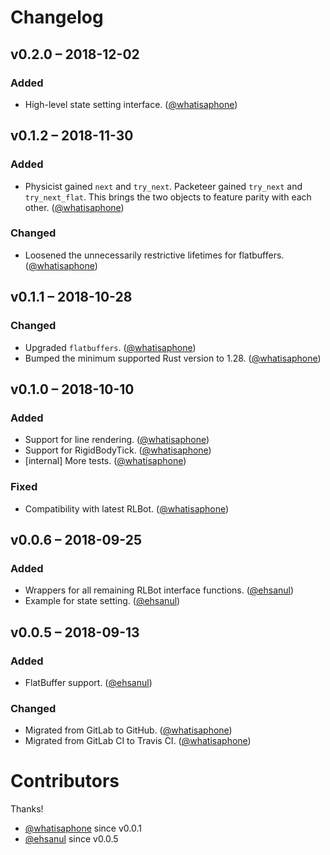 # Changelog

## v0.2.0 – 2018-12-02

### Added

* High-level state setting interface. ([@whatisaphone])

## v0.1.2 – 2018-11-30

### Added

* Physicist gained `next` and `try_next`. Packeteer gained `try_next` and
  `try_next_flat`. This brings the two objects to feature parity with each
  other. ([@whatisaphone])

### Changed

* Loosened the unnecessarily restrictive lifetimes for flatbuffers.
  ([@whatisaphone])

## v0.1.1 – 2018-10-28

### Changed

* Upgraded `flatbuffers`. ([@whatisaphone])
* Bumped the minimum supported Rust version to 1.28. ([@whatisaphone])

## v0.1.0 – 2018-10-10

### Added

* Support for line rendering. ([@whatisaphone])
* Support for RigidBodyTick. ([@whatisaphone])
* [internal] More tests. ([@whatisaphone])

### Fixed

* Compatibility with latest RLBot. ([@whatisaphone])

## v0.0.6 – 2018-09-25

### Added

* Wrappers for all remaining RLBot interface functions. ([@ehsanul])
* Example for state setting. ([@ehsanul])

## v0.0.5 – 2018-09-13

### Added

* FlatBuffer support. ([@ehsanul])

### Changed

* Migrated from GitLab to GitHub. ([@whatisaphone])
* Migrated from GitLab CI to Travis CI. ([@whatisaphone])

# Contributors

Thanks!

* [@whatisaphone](https://github.com/whatisaphone) since v0.0.1
* [@ehsanul](https://github.com/ehsanul) since v0.0.5

[@whatisaphone]: https://github.com/whatisaphone
[@ehsanul]: https://github.com/ehsanul
